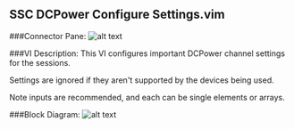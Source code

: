 ## **SSC DCPower Configure Settings.vim**
###Connector Pane:
![alt text](/Instrument%20Control/DCPower/SSC%20DCPower/SSC%20DCPower%20Configure%20Settings.vimc.png "SSC DCPower Configure Settings.vim connector pane")

###VI Description:
This VI configures important DCPower channel settings for the sessions.

Settings are ignored if they aren't supported by the devices being used.

Note inputs are recommended, and each can be single elements or arrays.

###Block Diagram:
![alt text](/Instrument%20Control/DCPower/SSC%20DCPower/SSC%20DCPower%20Configure%20Settings.vimd.png "SSC DCPower Configure Settings.vim block diagram")
